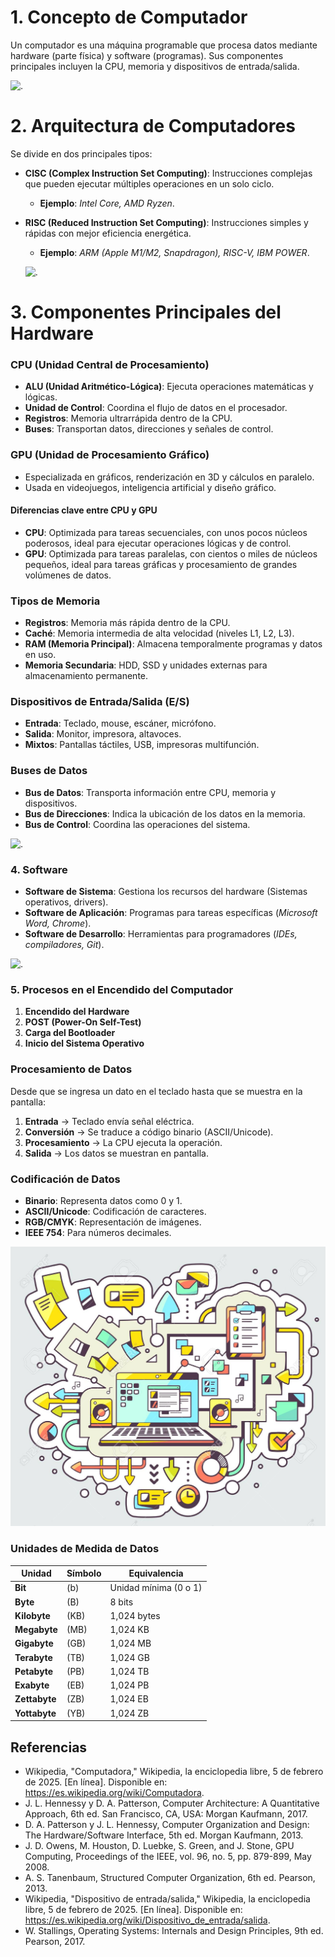 # 1. Concepto de Computador
Un computador es una máquina programable que procesa datos mediante hardware (parte física) y software (programas). Sus componentes principales incluyen la CPU, memoria y dispositivos de entrada/salida.

![.](../solución_actividades/imagenes/los-computadores.jpg)
# 2. Arquitectura de Computadores
Se divide en dos principales tipos:
- **CISC (Complex Instruction Set Computing)**: Instrucciones complejas que pueden ejecutar múltiples operaciones en un solo ciclo. 
  - **Ejemplo**: *Intel Core, AMD Ryzen*.
- **RISC (Reduced Instruction Set Computing)**: Instrucciones simples y rápidas con mejor eficiencia energética. 
  - **Ejemplo**: *ARM (Apple M1/M2, Snapdragon), RISC-V, IBM POWER*.

  ![.](./imagenes/Blog-Post-Header.png)

# 3. Componentes Principales del Hardware
### **CPU (Unidad Central de Procesamiento)**
- **ALU (Unidad Aritmético-Lógica)**: Ejecuta operaciones matemáticas y lógicas.
- **Unidad de Control**: Coordina el flujo de datos en el procesador.
- **Registros**: Memoria ultrarrápida dentro de la CPU.
- **Buses**: Transportan datos, direcciones y señales de control.

### **GPU (Unidad de Procesamiento Gráfico)**
- Especializada en gráficos, renderización en 3D y cálculos en paralelo.
- Usada en videojuegos, inteligencia artificial y diseño gráfico.
#### Diferencias clave entre CPU y GPU

- **CPU**: Optimizada para tareas secuenciales, con unos pocos núcleos poderosos, ideal para ejecutar operaciones lógicas y de control.  
- **GPU**: Optimizada para tareas paralelas, con cientos o miles de núcleos pequeños, ideal para tareas gráficas y procesamiento de grandes volúmenes de datos.

### Tipos de Memoria
- **Registros**: Memoria más rápida dentro de la CPU.
- **Caché**: Memoria intermedia de alta velocidad (niveles L1, L2, L3).
- **RAM (Memoria Principal)**: Almacena temporalmente programas y datos en uso.
- **Memoria Secundaria**: HDD, SSD y unidades externas para almacenamiento permanente.

### Dispositivos de Entrada/Salida (E/S)
- **Entrada**: Teclado, mouse, escáner, micrófono.
- **Salida**: Monitor, impresora, altavoces.
- **Mixtos**: Pantallas táctiles, USB, impresoras multifunción.

### Buses de Datos
- **Bus de Datos**: Transporta información entre CPU, memoria y dispositivos.
- **Bus de Direcciones**: Indica la ubicación de los datos en la memoria.
- **Bus de Control**: Coordina las operaciones del sistema.

![.](./imagenes/download.jpg)

### 4. Software
- **Software de Sistema**: Gestiona los recursos del hardware (Sistemas operativos, drivers).
- **Software de Aplicación**: Programas para tareas específicas (*Microsoft Word, Chrome*).
- **Software de Desarrollo**: Herramientas para programadores (*IDEs, compiladores, Git*).

![.](./imagenes/software-1-e1550080087611-800x400.jpg)
### 5. Procesos en el Encendido del Computador
1. **Encendido del Hardware**
2. **POST (Power-On Self-Test)**
3. **Carga del Bootloader**
4. **Inicio del Sistema Operativo**

### Procesamiento de Datos
Desde que se ingresa un dato en el teclado hasta que se muestra en la pantalla:
1. **Entrada** → Teclado envía señal eléctrica.
2. **Conversión** → Se traduce a código binario (ASCII/Unicode).
3. **Procesamiento** → La CPU ejecuta la operación.
4. **Salida** → Los datos se muestran en pantalla.

### Codificación de Datos
- **Binario**: Representa datos como 0 y 1.
- **ASCII/Unicode**: Codificación de caracteres.
- **RGB/CMYK**: Representación de imágenes.
- **IEEE 754**: Para números decimales.

![.](./imagenes/41330823-vector-ilustración-en-color-de-los-procesos-de-la-computadora-portátil-y-de-negocios-sobre-fondo.jpg)

### Unidades de Medida de Datos
| Unidad        | Símbolo | Equivalencia          |
|--------------|---------|----------------------|
| **Bit**      | (b)     | Unidad mínima (0 o 1) |
| **Byte**     | (B)     | 8 bits               |
| **Kilobyte** | (KB)    | 1,024 bytes          |
| **Megabyte** | (MB)    | 1,024 KB             |
| **Gigabyte** | (GB)    | 1,024 MB             |
| **Terabyte** | (TB)    | 1,024 GB             |
| **Petabyte** | (PB)    | 1,024 TB             |
| **Exabyte**  | (EB)    | 1,024 PB             |
| **Zettabyte**| (ZB)    | 1,024 EB             |
| **Yottabyte**| (YB)    | 1,024 ZB             |

## Referencias
- Wikipedia, "Computadora," Wikipedia, la enciclopedia libre, 5 de febrero de 2025. [En línea]. Disponible en: https://es.wikipedia.org/wiki/Computadora.
- J. L. Hennessy y D. A. Patterson, Computer Architecture: A Quantitative Approach, 6th ed. San Francisco, CA, USA: Morgan Kaufmann, 2017.
- D. A. Patterson y J. L. Hennessy, Computer Organization and Design: The Hardware/Software Interface, 5th ed. Morgan Kaufmann, 2013.
- J. D. Owens, M. Houston, D. Luebke, S. Green, and J. Stone, GPU Computing, Proceedings of the IEEE, vol. 96, no. 5, pp. 879-899, May 2008.
- A. S. Tanenbaum, Structured Computer Organization, 6th ed. Pearson, 2013.
- Wikipedia, "Dispositivo de entrada/salida," Wikipedia, la enciclopedia libre, 5 de febrero de 2025. [En línea]. Disponible en: https://es.wikipedia.org/wiki/Dispositivo_de_entrada/salida.
- W. Stallings, Operating Systems: Internals and Design Principles, 9th ed. Pearson, 2017.